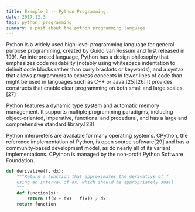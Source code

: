 ```yaml
---
title: Example 3 -- Python Programming.
date: 2017.12.3
tags: python, programming
summary: a post about the python programming language
---
```


Python is a widely used high-level programming language for general-purpose programming, created by Guido van Rossum and first released in 1991. An interpreted language, Python has a design philosophy that emphasizes code readability (notably using whitespace indentation to delimit code blocks rather than curly brackets or keywords), and a syntax that allows programmers to express concepts in fewer lines of code than might be used in languages such as C++ or Java.[25][26] It provides constructs that enable clear programming on both small and large scales.[27]

Python features a dynamic type system and automatic memory management. It supports multiple programming paradigms, including object-oriented, imperative, functional and procedural, and has a large and comprehensive standard library.[28]

Python interpreters are available for many operating systems. CPython, the reference implementation of Python, is open source software[29] and has a community-based development model, as do nearly all of its variant implementations. CPython is managed by the non-profit Python Software Foundation.

```python
def derivative(f, dx):
    """Return a function that approximates the derivative of f
    using an interval of dx, which should be appropriately small.
    """
    def function(x):
        return (f(x + dx) - f(x)) / dx
    return function
```
